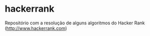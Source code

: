 # hackerrank
Repositório com a resolução de alguns algoritmos do Hacker Rank (http://www.hackerrank.com)
